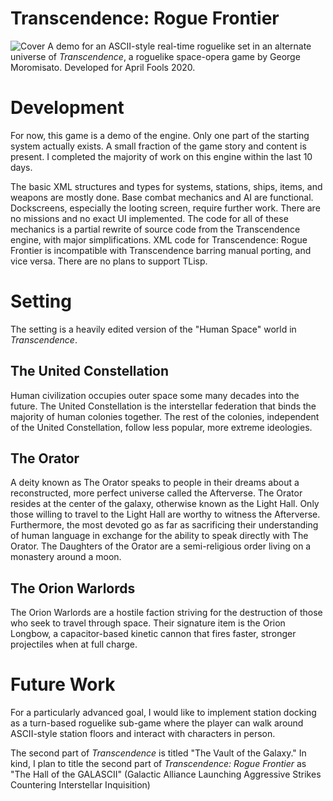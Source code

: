 # Transcendence: Rogue Frontier
![Cover](https://github.com/INeedAUniqueUsername/TranscendenceRL/blob/master/TranscendenceRL/Preview/TitleScreen.PNG)
A demo for an ASCII-style real-time roguelike set in an alternate universe of *Transcendence*, a roguelike space-opera game by George Moromisato. Developed for April Fools 2020.

# Development
For now, this game is a demo of the engine. Only one part of the starting system actually exists. A small fraction of the game story and content is present. I completed the majority of work on this engine within the last 10 days.

The basic XML structures and types for systems, stations, ships, items, and weapons are mostly done. Base combat mechanics and AI are functional. Dockscreens, especially the looting screen, require further work. There are no missions and no exact UI implemented. The code for all of these mechanics is a partial rewrite of source code from the Transcendence engine, with major simplifications. XML code for Transcendence: Rogue Frontier is incompatible with Transcendence barring manual porting, and vice versa. There are no plans to support TLisp.

# Setting
The setting is a heavily edited version of the "Human Space" world in *Transcendence*.

## The United Constellation
Human civilization occupies outer space some many decades into the future. The United Constellation is the interstellar federation that binds the majority of human colonies together. The rest of the colonies, independent of the United Constellation, follow less popular, more extreme ideologies.

## The Orator
A deity known as The Orator speaks to people in their dreams about a reconstructed, more perfect universe called the Afterverse. The Orator resides at the center of the galaxy, otherwise known as the Light Hall. Only those willing to travel to the Light Hall are worthy to witness the Afterverse. Furthermore, the most devoted go as far as sacrificing their understanding of human language in exchange for the ability to speak directly with The Orator. The Daughters of the Orator are a semi-religious order living on a monastery around a moon.

## The Orion Warlords
The Orion Warlords are a hostile faction striving for the destruction of those who seek to travel through space. Their signature item is the Orion Longbow, a capacitor-based kinetic cannon that fires faster, stronger projectiles when at full charge.

# Future Work
For a particularly advanced goal, I would like to implement station docking as a turn-based roguelike sub-game where the player can walk around ASCII-style station floors and interact with characters in person.

The second part of *Transcendence* is titled "The Vault of the Galaxy." In kind, I plan to title the second part of *Transcendence: Rogue Frontier* as "The Hall of the GALASCII" (Galactic Alliance Launching Aggressive Strikes Countering Interstellar Inquisition)
